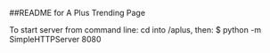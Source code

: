 ##README for A Plus Trending Page


To start server from command line: 
cd into /aplus, then: 
$ python -m SimpleHTTPServer 8080



